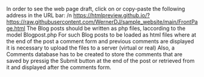 In order to see the web page draft, click on or copy-paste the following address in the URL bar: /n
https://htmlpreview.github.io/?https://raw.githubusercontent.com/WernerDJ/sample_website/main/FrontPage.html
The Blog posts should be written as php files, laccording to the model Blogpost.php
For such Blog posts to be loaded as html files where at the end of the post a comment form  and previous comments are displayed it is necessary to upload the files to a server (virtual or real)
Also, a Comments database has to be created to store the comments that are saved by pressig the Submit button at the end of the post or retrieved from it and displayed after the comments form.
